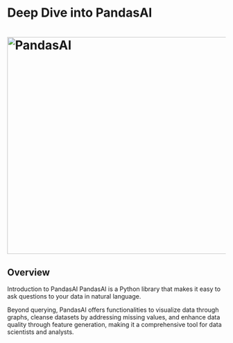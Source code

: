 # Deep Dive into PandasAI

<img src="Figures/logo.png" alt="PandasAI
" width="600" height="500"/>
=====================================

## Overview

Introduction to PandasAI
PandasAI is a Python library that makes it easy to ask questions to your data in natural language.
​

Beyond querying, PandasAI offers functionalities to visualize data through graphs, cleanse datasets by addressing missing values, and enhance data quality through feature generation, making it a comprehensive tool for data scientists and analysts.

